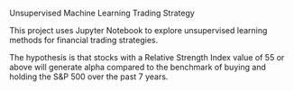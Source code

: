 Unsupervised Machine Learning Trading Strategy

This project uses Jupyter Notebook to explore unsupervised learning methods for financial trading strategies.

The hypothesis is that stocks with a Relative Strength Index value of 55 or above will generate alpha compared to the benchmark of buying and holding the S&P 500 over the past 7 years.
